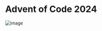 # Advent of Code 2024
![image](https://github.com/user-attachments/assets/e209e6cd-7c6c-478f-9e82-52ea2616a293)
